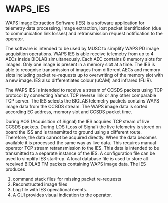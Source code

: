 # WAPS_IES
WAPS Image Extraction Software (IES) is a software application for telemetry data processing,
image extraction, lost packet identification (due to communication link losses) and
retransmission request notification to the operator.

The software is intended to be used by MUSC to simplify WAPS PD image acquisition operations.
WAPS IES is able receive telemetry from up to 4 AECs inside BIOLAB simultaneously.
Each AEC contains 8 memory slots for images. Only one image is present in a memory slot at a time.
The IES is able to recognise transmission of images from different AECs and
memory slots including packet re-requests up to overwriting of the memory slot with a new image.
IES also differentiates colour (uCAM) and infrared (FLIR).

The WAPS IES is intended to receive a stream of CCSDS packets using TCP protocol by
connecting Yamcs TCP reverse link or any other comparable TCP server.
The IES selects the BIOLAB telemetry packets contains WAPS image data from the CCSDS stream.
The WAPS image data is sorted according EC address, memory slot and CCSDS packet time.

During AOS (Acquisition of Signal) the IES acquires TCP steam of live CCSDS packets.
During LOS (Loss of Signal) the live telemetry is stored on board the ISS and
is transmitted to ground using a different route. Therefore, the data cannot be acquired directly.
When the data becomes available it is processed the same way as live data.
This requires manual operator TCP stream retransmission to the IES.
This data is intended to be transmitted to a separate instance of the IES.
A configuration file can be used to simplify IES start-up.
A local database file is used to store all received BIOLAB TM packets containing WAPS image data.
The IES produces
1) command stack files for missing packet re-requests
2) Reconstructed image files
3) Log file with IES operational events.
4) A GUI provides visual indication to the operator.

